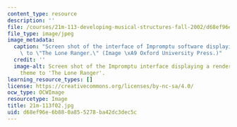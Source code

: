 ```yaml
---
content_type: resource
description: ''
file: /courses/21m-113-developing-musical-structures-fall-2002/d68ef96e6b880a855278ba42dc3dec5c_21m-113f02.jpg
file_type: image/jpeg
image_metadata:
  caption: "Screen shot of the interface of Impromptu software displaying the theme\
    \ to \"The Lone Ranger.\" (Image \xA9 Oxford University Press.)"
  credit: ''
  image-alt: Screen shot of the Impromptu interface displaying a rendering of the
    theme to 'The Lone Ranger'.
learning_resource_types: []
license: https://creativecommons.org/licenses/by-nc-sa/4.0/
ocw_type: OCWImage
resourcetype: Image
title: 21m-113f02.jpg
uid: d68ef96e-6b88-0a85-5278-ba42dc3dec5c
---
```

